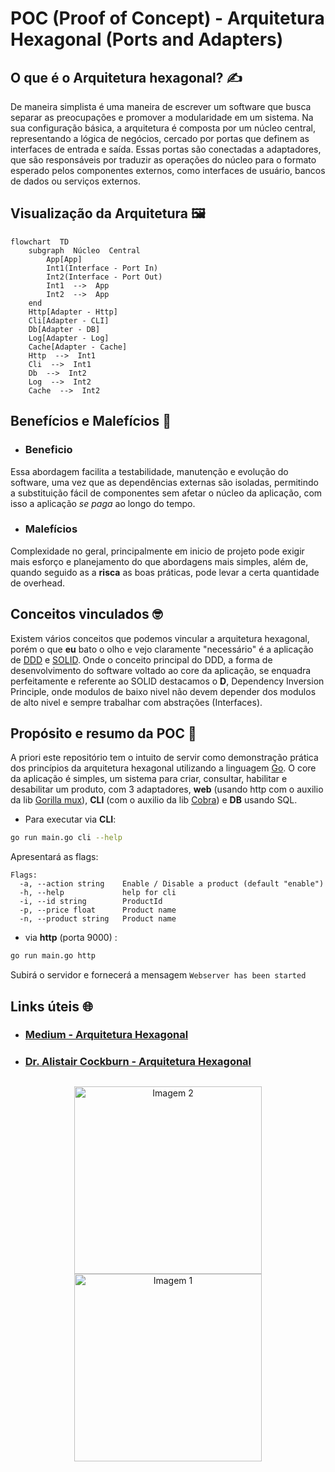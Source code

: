 # POC (Proof of Concept) - Arquitetura Hexagonal (Ports and Adapters)

  

## O que é o Arquitetura hexagonal? :writing_hand:

  

De maneira simplista é uma maneira de escrever um software que busca separar as preocupações e promover a modularidade em um sistema. Na sua configuração básica, a arquitetura é composta por um núcleo central, representando a lógica de negócios, cercado por portas que definem as interfaces de entrada e saída. Essas portas são conectadas a adaptadores, que são responsáveis por traduzir as operações do núcleo para o formato esperado pelos componentes externos, como interfaces de usuário, bancos de dados ou serviços externos.

## Visualização da Arquitetura :framed_picture:
```mermaid
flowchart  TD
	subgraph  Núcleo  Central
		App[App]
		Int1(Interface - Port In)
		Int2(Interface - Port Out)
		Int1  -->  App
		Int2  -->  App
	end
	Http[Adapter - Http]
	Cli[Adapter - CLI]
	Db[Adapter - DB]
	Log[Adapter - Log]
	Cache[Adapter - Cache]
	Http  -->  Int1
	Cli  -->  Int1
	Db  -->  Int2
	Log  -->  Int2
	Cache  -->  Int2
```

## Benefícios e Malefícios :thinking:
- ### Beneficio
Essa abordagem facilita a testabilidade, manutenção e evolução do software, uma vez que as dependências externas são isoladas, permitindo a substituição fácil de componentes sem afetar o núcleo da aplicação, com isso a aplicação *se paga* ao longo do tempo.
- ### Malefícios
Complexidade no geral, principalmente em inicio de projeto pode exigir mais esforço e planejamento do que abordagens mais simples, além de, quando seguido as a **risca** as boas práticas, pode levar a certa quantidade de overhead.
	
## Conceitos vinculados :nerd_face:
Existem vários conceitos que podemos vincular a arquitetura hexagonal, porém o que **eu** bato o olho e vejo claramente "necessário" é a aplicação de [DDD](https://fullcycle.com.br/domain-driven-design/) e [SOLID](https://medium.com/backticks-tildes/the-s-o-l-i-d-principles-in-pictures-b34ce2f1e898). Onde o conceito principal do DDD, a forma de desenvolvimento do software voltado ao core da aplicação, se enquadra perfeitamente e referente ao SOLID destacamos o **D**, Dependency Inversion Principle, onde modulos de baixo nivel não devem depender dos modulos de alto nivel e sempre trabalhar com abstrações (Interfaces).

## Propósito e resumo da POC :mage:

A priori este repositório tem o intuito de servir como demonstração prática dos princípios da arquitetura hexagonal utilizando a linguagem [Go](https://go.dev/).
O core da aplicação é simples, um sistema para criar, consultar,  habilitar e desabilitar um produto, com 3 adaptadores, **web** (usando http com o auxilio da lib [Gorilla mux](https://github.com/gorilla/mux)), **CLI** (com o auxilio da lib [Cobra](https://github.com/spf13/cobra)) e **DB** usando SQL.

- Para executar via **CLI**:
```bash
go run main.go cli --help
```
Apresentará as flags:
```
Flags:
  -a, --action string    Enable / Disable a product (default "enable")
  -h, --help             help for cli
  -i, --id string        ProductId
  -p, --price float      Product name
  -n, --product string   Product name
```
- via **http** (porta 9000) :
```bash
go run main.go http
```
Subirá o servidor e fornecerá a mensagem
`` Webserver has been started ``

## Links úteis :globe_with_meridians:
- ### [Medium - Arquitetura Hexagonal](https://medium.com/ssense-tech/hexagonal-architecture-there-are-always-two-sides-to-every-story-bc0780ed7d9c)
- ### [Dr. Alistair Cockburn - Arquitetura Hexagonal](https://alistair.cockburn.us/hexagonal-architecture/)
	
## 
<p align="center">
  <img src="https://www.dossier-andreas.net/software_architecture/ports-and-adapters.png" height="300" alt="Imagem 2">
  <img src="https://picx.zhimg.com/v2-045ff29ca5ef5eaabefaf6150e0ad199_r.jpg?source=172ae18b" height="300" alt="Imagem 1">
</p>
